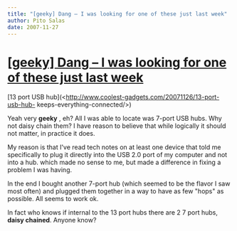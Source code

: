 ```yaml
---
title: "[geeky] Dang – I was looking for one of these just last week"
author: Pito Salas
date: 2007-11-27
---
```

# [[geeky] Dang – I was looking for one of these just last week](None)




[13 port USB hub](<http://www.coolest-gadgets.com/20071126/13-port-usb-hub-
keeps-everything-connected/>)

Yeah very **geeky** , eh? All I was able to locate was 7-port USB hubs. Why
not daisy chain them? I have reason to believe that while logically it should
not matter, in practice it does.

My reason is that I've read tech notes on at least one device that told me
specifically to plug it directly into the USB 2.0 port of my computer and not
into a hub. which made no sense to me, but made a difference in fixing a
problem I was having.

In the end I bought another 7-port hub (which seemed to be the flavor I saw
most often) and plugged them together in a way to have as few "hops" as
possible. All seems to work ok.

In fact who knows if internal to the 13 port hubs there are 2 7 port hubs,
**daisy chained**. Anyone know?



